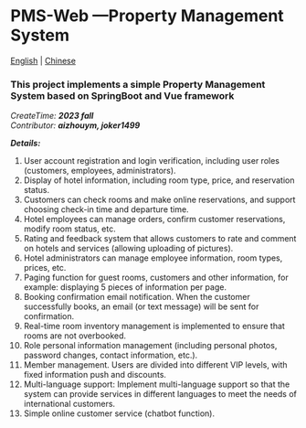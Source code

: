  # PMS-Web —Property Management System
 
<a href="READEME.md">English</a>  | <a href="README_Chinese.md">Chinese</a> 


### This project implements a simple Property Management System based on SpringBoot and Vue framework

_CreateTime: **2023 fall**_    
_Contributor: **aizhouym, joker1499**_

**_Details:_**
1. User account registration and login verification, including user roles (customers, employees, administrators).
2. Display of hotel information, including room type, price, and reservation status.
3. Customers can check rooms and make online reservations, and support choosing check-in time and departure time.
4. Hotel employees can manage orders, confirm customer reservations, modify room status, etc.
5. Rating and feedback system that allows customers to rate and comment on hotels and services (allowing uploading of pictures).
6. Hotel administrators can manage employee information, room types, prices, etc.
7. Paging function for guest rooms, customers and other information, for example: displaying 5 pieces of information per page.
8. Booking confirmation email notification. When the customer successfully books, an email (or text message) will be sent for confirmation.
9. Real-time room inventory management is implemented to ensure that rooms are not overbooked.
10. Role personal information management (including personal photos, password changes, contact information, etc.).
11. Member management. Users are divided into different VIP levels, with fixed information push and discounts.
12. Multi-language support: Implement multi-language support so that the system can provide services in different languages ​​to meet the needs of international customers.
13. Simple online customer service (chatbot function).